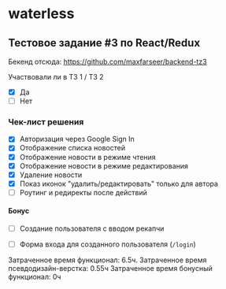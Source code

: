 # waterless

## Тестовое задание #3 по React/Redux

Бекенд отсюда: https://github.com/maxfarseer/backend-tz3

Участвовали ли в ТЗ 1 / ТЗ 2
- [x] Да
- [ ] Нет

### Чек-лист решения

- [x] Авторизация через Google Sign In
- [x] Отображение списка новостей
- [x] Отображение новости в режиме чтения
- [x] Отображение новости в режиме редактирования
- [x] Удаление новости
- [x] Показ иконок "удалить/редактировать" только для автора
- [ ] Роутинг и редиректы после действий

#### Бонус

- [ ] Создание пользователя с вводом рекапчи
- [ ] Форма входа для созданного пользователя (`/login`)


Затраченное время функционал: 6.5ч.
Затраченное время псевдодизайн-верстка: 0.55ч
Затраченное время бонусный функционал: 0ч